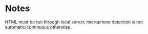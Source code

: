 # Notes
HTML must be run through local server, microphone detection is not automatic/continuous otherwise.
